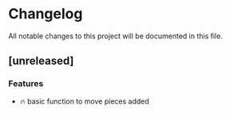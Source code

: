 # Changelog

All notable changes to this project will be documented in this file.

## [unreleased]

### Features

- :fire: basic function to move pieces added

<!-- generated by git-cliff -->

